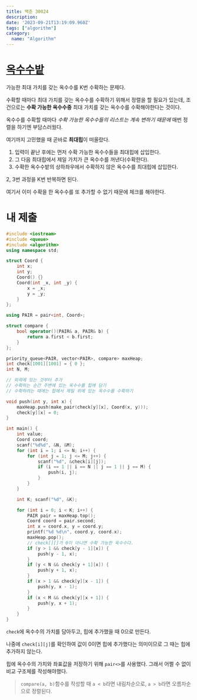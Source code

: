 ```yaml
---
title: 백준 30024
description:
date: '2023-09-21T13:19:09.960Z'
tags: ["algorithm"]
category:
  name: "Algorithm"
---
```


# [옥수수밭](https://www.acmicpc.net/problem/30024)

가능한 최대 가치를 갖는 옥수수를 K번 수확하는 문제다.

수확할 때마다 최대 가치를 갖는 옥수수를 수확하기 위해서 정렬을 할 필요가 있는데, 조건으로는 **수확 가능한 옥수수중** 최대 가치를 갖는 옥수수를 수확해야한다는 것이다.

옥수수를 수확할 때마다 *수확 가능한 옥수수들의 리스트는 계속 변하기 때문에* 매번 정렬을 하기엔 부담스러웠다.

여기까지 고민했을 때 곧바로 **최대힙**이 떠올랐다.

1. 입력이 끝난 후에는 먼저 수확 가능한 옥수수들을 최대힙에 삽입한다.
2. 그 다음 최대힙에서 제일 가치가 큰 옥수수를 꺼낸다(수확한다).
3. 수확한 옥수수밭의 상하좌우에서 수확하지 않은 옥수수를 최대힙에 삽입한다.

2, 3번 과정을 K번 반복하면 된다.

여기서 이미 수확을 한 옥수수를 또 추가할 수 없기 때문에 체크를 해야한다.

# 내 제출

```cpp
#include <iostream>
#include <queue>
#include <algorithm>
using namespace std;

struct Coord {
    int x;
    int y;
    Coord() {}
    Coord(int _x, int _y) {
        x = _x;
        y = _y;
    }
};

using PAIR = pair<int, Coord>;

struct compare {
    bool operator()(PAIR& a, PAIR& b) {
        return a.first < b.first;
    }
};

priority_queue<PAIR, vector<PAIR>, compare> maxHeap;
int check[1001][1001] = { 0 };
int N, M;

// 외곽에 있는 것부터 추가
// 수확하는 순간 주변에 있는 옥수수를 힙에 담기
// 수확하려는 때에는 힙에서 제일 위에 있는 옥수수를 수확하기

void push(int y, int x) {
    maxHeap.push(make_pair(check[y][x], Coord(x, y)));
    check[y][x] = 0;
}

int main() {
    int value;
    Coord coord;
    scanf("%d%d", &N, &M);
    for (int i = 1; i <= N; i++) {
        for (int j = 1; j <= M; j++) {
            scanf("%d", &check[i][j]);
            if (i == 1 || i == N || j == 1 || j == M) {
                push(i, j);
            }
        }
    }

    int K; scanf("%d", &K);

    for (int i = 0; i < K; i++) {
        PAIR pair = maxHeap.top();
        Coord coord = pair.second;
        int x = coord.x, y = coord.y;
        printf("%d %d\n", coord.y, coord.x);
        maxHeap.pop();
        // check[][]가 0이 아니면 수확 가능한 옥수수다.
        if (y > 1 && check[y - 1][x]) {
            push(y - 1, x);
        }
        if (y < N && check[y + 1][x]) {
            push(y + 1, x);
        }
        if (x > 1 && check[y][x - 1]) {
            push(y, x - 1);
        }
        if (x < M && check[y][x + 1]) {
            push(y, x + 1);
        }
    }
}
```

`check`에 옥수수의 가치를 담아두고, 힙에 추가했을 때 0으로 만든다.

나중에 `check[i][j]`를 확인하여 값이 0이면 힙에 추가했다는 의미이므로 그 때는 힙에 추가하지 않는다.

힙에 옥수수의 가치와 좌표값을 저장하기 위해 `pair<>`를 사용했다. 그래서 어쩔 수 없이 비교 구조체를 작성해야했다.

> `compare(a, b)`함수를 작성할 때 `a < b`라면 내림차순으로, `a > b`라면 오름차순으로 정렬된다. 